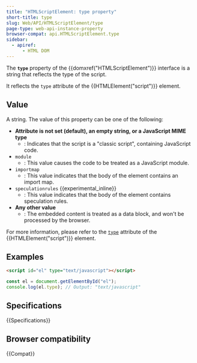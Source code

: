 ```yaml
---
title: "HTMLScriptElement: type property"
short-title: type
slug: Web/API/HTMLScriptElement/type
page-type: web-api-instance-property
browser-compat: api.HTMLScriptElement.type
sidebar:
  - apiref:
      - HTML DOM
---
```


The **`type`** property of the {{domxref("HTMLScriptElement")}} interface is a string that reflects the type of the script.

It reflects the `type` attribute of the {{HTMLElement("script")}} element.

## Value

A string. The value of this property can be one of the following:

- **Attribute is not set (default), an empty string, or a JavaScript MIME type**
  - : Indicates that the script is a "classic script", containing JavaScript code.
- `module`
  - : This value causes the code to be treated as a JavaScript module.
- `importmap`
  - : This value indicates that the body of the element contains an import map.
- `speculationrules` {{experimental_inline}}
  - : This value indicates that the body of the element contains speculation rules.
- **Any other value**
  - : The embedded content is treated as a data block, and won't be processed by the browser.

For more information, please refer to the [`type`](/en-US/docs/Web/HTML/Reference/Elements/script/type) attribute of the {{HTMLElement("script")}} element.

## Examples

```html
<script id="el" type="text/javascript"></script>
```

```js
const el = document.getElementById("el");
console.log(el.type); // Output: "text/javascript"
```

## Specifications

{{Specifications}}

## Browser compatibility

{{Compat}}

